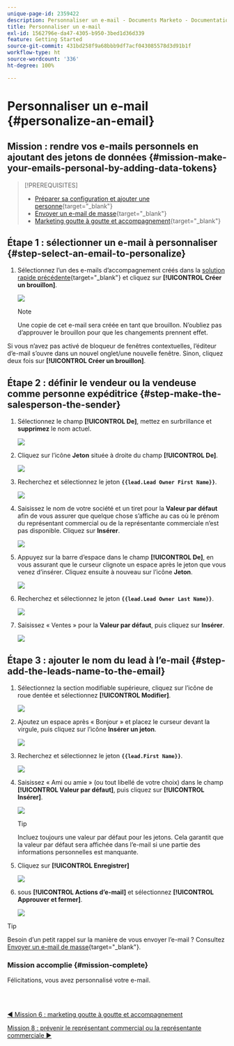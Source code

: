 ```yaml
---
unique-page-id: 2359422
description: Personnaliser un e-mail - Documents Marketo - Documentation du produit
title: Personnaliser un e-mail
exl-id: 1562796e-da47-4305-b950-3bed1d36d339
feature: Getting Started
source-git-commit: 431bd258f9a68bbb9df7acf043085578d3d91b1f
workflow-type: ht
source-wordcount: '336'
ht-degree: 100%

---
```


# Personnaliser un e-mail {#personalize-an-email}

## Mission : rendre vos e-mails personnels en ajoutant des jetons de données {#mission-make-your-emails-personal-by-adding-data-tokens}

>[!PREREQUISITES]
>
>* [Préparer sa configuration et ajouter une personne](/help/marketo/getting-started/quick-wins/get-set-up-and-add-a-person.md){target="_blank"}
>* [Envoyer un e-mail de masse](/help/marketo/getting-started/quick-wins/send-an-email.md){target="_blank"}
>* [Marketing goutte à goutte et accompagnement](/help/marketo/getting-started/quick-wins/drip-drip-nurture.md){target="_blank"}

## Étape 1 : sélectionner un e-mail à personnaliser {#step-select-an-email-to-personalize}

1. Sélectionnez l’un des e-mails d’accompagnement créés dans la [solution rapide précédente](/help/marketo/getting-started/quick-wins/drip-drip-nurture.md){target="_blank"} et cliquez sur **[!UICONTROL Créer un brouillon]**.

   ![](assets/personalize-an-email-1.png)

   >[!NOTE]
   >
   >Une copie de cet e-mail sera créée en tant que brouillon. N’oubliez pas d’approuver le brouillon pour que les changements prennent effet.

Si vous n’avez pas activé de bloqueur de fenêtres contextuelles, l’éditeur d’e-mail s’ouvre dans un nouvel onglet/une nouvelle fenêtre. Sinon, cliquez deux fois sur **[!UICONTROL Créer un brouillon]**.

## Étape 2 : définir le vendeur ou la vendeuse comme personne expéditrice {#step-make-the-salesperson-the-sender}

1. Sélectionnez le champ **[!UICONTROL De]**, mettez en surbrillance et **supprimez** le nom actuel.

   ![](assets/personalize-an-email-2.png)

1. Cliquez sur l’icône **Jeton** située à droite du champ **[!UICONTROL De]**.

   ![](assets/personalize-an-email-3.png)

1. Recherchez et sélectionnez le jeton **`{{lead.Lead Owner First Name}}`**.

   ![](assets/personalize-an-email-4.png)

1. Saisissez le nom de votre société et un tiret pour la **Valeur par défaut** afin de vous assurer que quelque chose s’affiche au cas où le prénom du représentant commercial ou de la représentante commerciale n’est pas disponible. Cliquez sur **Insérer**.

   ![](assets/personalize-an-email-5.png)

1. Appuyez sur la barre d’espace dans le champ **[!UICONTROL De]**, en vous assurant que le curseur clignote un espace après le jeton que vous venez d’insérer. Cliquez ensuite à nouveau sur l’icône **Jeton**.

   ![](assets/personalize-an-email-6.png)

1. Recherchez et sélectionnez le jeton **`{{lead.Lead Owner Last Name}}`**.

   ![](assets/personalize-an-email-7.png)

1. Saisissez « Ventes » pour la **Valeur par défaut**, puis cliquez sur **Insérer**.

   ![](assets/personalize-an-email-8.png)

## Étape 3 : ajouter le nom du lead à l’e-mail {#step-add-the-leads-name-to-the-email}

1. Sélectionnez la section modifiable supérieure, cliquez sur l’icône de roue dentée et sélectionnez **[!UICONTROL Modifier]**.

   ![](assets/personalize-an-email-9.png)

1. Ajoutez un espace après « Bonjour » et placez le curseur devant la virgule, puis cliquez sur l’icône **Insérer un jeton**.

   ![](assets/personalize-an-email-10.png)

1. Recherchez et sélectionnez le jeton **`{{lead.First Name}}`**.

   ![](assets/personalize-an-email-11.png)

1. Saisissez « Ami ou amie » (ou tout libellé de votre choix) dans le champ **[!UICONTROL Valeur par défaut]**, puis cliquez sur **[!UICONTROL Insérer]**.

   ![](assets/personalize-an-email-12.png)

   >[!TIP]
   >
   >Incluez toujours une valeur par défaut pour les jetons. Cela garantit que la valeur par défaut sera affichée dans l’e-mail si une partie des informations personnelles est manquante.

1. Cliquez sur **[!UICONTROL Enregistrer]**

   ![](assets/personalize-an-email-13.png)

1. sous **[!UICONTROL Actions d’e-mail]** et sélectionnez **[!UICONTROL Approuver et fermer]**.

   ![](assets/personalize-an-email-14.png)

>[!TIP]
>
>Besoin d’un petit rappel sur la manière de vous envoyer l’e-mail ? Consultez [Envoyer un e-mail de masse](/help/marketo/getting-started/quick-wins/send-an-email.md){target="_blank"}.

### Mission accomplie {#mission-complete}

Félicitations, vous avez personnalisé votre e-mail.

<br> 

[◄ Mission 6 : marketing goutte à goutte et accompagnement](/help/marketo/getting-started/quick-wins/drip-drip-nurture.md)

[Mission 8 : prévenir le représentant commercial ou la représentante commerciale ►](/help/marketo/getting-started/quick-wins/alert-the-sales-rep.md)
